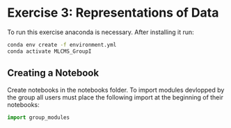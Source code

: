 # Exercise 3: Representations of Data

To run this exercise anaconda is necessary. After installing it run:

```sh conda
conda env create -f environment.yml
conda activate MLCMS_GroupI
```

## Creating a Notebook

Create notebooks in the notebooks folder. To import modules devlopped by the group all users must place the following import at the beginning of their notebooks:

```python
import group_modules
```